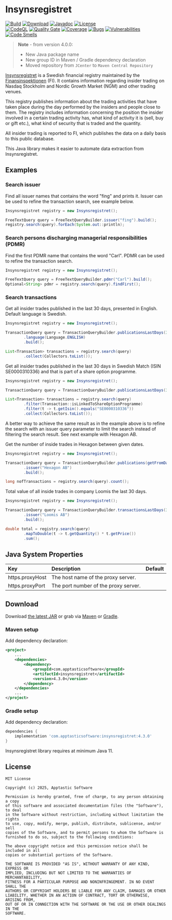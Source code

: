 Insynsregistret
===============

[![Build](https://github.com/w3stling/insynsregistret/actions/workflows/build.yml/badge.svg)](https://github.com/w3stling/insynsregistret/actions/workflows/build.yml)
[![Download](https://img.shields.io/badge/download-4.3.0-brightgreen.svg)](https://central.sonatype.com/artifact/com.apptasticsoftware/insynsregistret/4.3.0/overview)
[![Javadoc](https://img.shields.io/badge/javadoc-4.3.0-blue.svg)](https://w3stling.github.io/insynsregistret/javadoc/4.3.0)
[![License](http://img.shields.io/:license-MIT-blue.svg?style=flat-round)](http://apptastic-software.mit-license.org)   
[![CodeQL](https://github.com/w3stling/insynsregistret/actions/workflows/codeql-analysis.yml/badge.svg)](https://github.com/w3stling/insynsregistret/actions/workflows/codeql-analysis.yml)
[![Quality Gate](https://sonarcloud.io/api/project_badges/measure?project=w3stling_insynsregistret&metric=alert_status)](https://sonarcloud.io/summary/new_code?id=w3stling_insynsregistret)
[![Coverage](https://sonarcloud.io/api/project_badges/measure?project=w3stling_insynsregistret&metric=coverage)](https://sonarcloud.io/summary/new_code?id=w3stling_insynsregistret)
[![Bugs](https://sonarcloud.io/api/project_badges/measure?project=w3stling_insynsregistret&metric=bugs)](https://sonarcloud.io/summary/new_code?id=w3stling_insynsregistret)
[![Vulnerabilities](https://sonarcloud.io/api/project_badges/measure?project=w3stling_insynsregistret&metric=vulnerabilities)](https://sonarcloud.io/summary/new_code?id=w3stling_insynsregistret)
[![Code Smells](https://sonarcloud.io/api/project_badges/measure?project=w3stling_insynsregistret&metric=code_smells)](https://sonarcloud.io/summary/new_code?id=w3stling_insynsregistret)

> **Note** - from version 4.0.0:
> * New Java package name
> * New group ID in Maven / Gradle dependency declaration
> * Moved repository from `JCenter` to `Maven Central Repository`

[Insynsregistret][1] is a Swedish financial registry maintained by
the [Finansinspektionen][2] (FI). It contains information regarding insider trading on
Nasdaq Stockholm and Nordic Growth Market (NGM) and other trading venues.

This registry publishes information about the trading activities that have taken place during the day performed by
the insiders and people close to them. The registry includes information concerning
the position the insider involved in a certain trading activity has, what kind of activity it is (sell, buy or
gift etc.), what kind of security that is traded and the quantity.

All insider trading is reported to FI, which publishes the data on a daily basis to this public database.

This Java library makes it easier to automate data extraction from Insynsregistret.

Examples
--------
### Search issuer
Find all issuer names that contains the word "fing" and prints it.
Issuer can be used to refine the transaction search, see example below.
```java
Insynsregistret registry = new Insynsregistret();

FreeTextQuery query = FreeTextQueryBuilder.issuer("fing").build();
registry.search(query).forEach(System.out::println);
```

### Search persons discharging managerial responsibilities (PDMR)
Find the first PDMR name that contains the word "Carl".
PDMR can be used to refine the transaction search.
```java
Insynsregistret registry = new Insynsregistret();

FreeTextQuery query = FreeTextQueryBuilder.pdmr("Carl").build();
Optional<String> pdmr = registry.search(query).findFirst();
```

### Search transactions
Get all insider trades published in the last 30 days, presented in English. Default language is Swedish.

```java
Insynsregistret registry = new Insynsregistret();

TransactionQuery query = TransactionQueryBuilder.publicationsLastDays(30)
        .language(Language.ENGLISH)
        .build();

List<Transaction> transactions = registry.search(query)
        .collect(Collectors.toList());
```

Get all insider trades published in the last 30 days in Swedish Match (ISIN SE0000310336)
and that is part of a share option programme.

```java
Insynsregistret registry = new Insynsregistret();

TransactionQuery query = TransactionQueryBuilder.publicationsLastDays(30).build();

List<Transaction> transactions = registry.search(query)
        .filter(Transaction::isLinkedToShareOptionProgramme)
        .filter(t -> t.getIsin().equals("SE0000310336"))
        .collect(Collectors.toList());
```

A better way to achieve the same result as in the example above is to refine the search
with an issuer query parameter to limit the search instead of filtering the search result.
See next example with Hexagon AB.

Get the number of inside trades in Hexagon between given dates.

```java
Insynsregistret registry = new Insynsregistret();

TransactionQuery query = TransactionQueryBuilder.publications(getFromDate(), getToDate())
        .issuer("Hexagon AB")
        .build();

long nofTransactions = registry.search(query).count();
```

Total value of all inside trades in company Loomis the last 30 days.

```java
Insynsregistret registry = new Insynsregistret();

TransactionQuery query = TransactionQueryBuilder.transactionsLastDays(30)
        .issuer("Loomis AB")
        .build();

double total = registry.search(query)
        .mapToDouble(t -> t.getQuantity() * t.getPrice())
        .sum();
```

Java System Properties
----------------------
| Key | Description | Default |
| :--- | :--- | :--- |
| https.proxyHost | The host name of the proxy server. |   |
| https.proxyPort | The port number of the proxy server. |   |

Download
--------

Download [the latest JAR][3] or grab via [Maven][4] or [Gradle][5].

### Maven setup
Add dependency declaration:
```xml
<project>
    ...
    <dependencies>
        <dependency>
            <groupId>com.apptasticsoftware</groupId>
            <artifactId>insynsregistret</artifactId>
            <version>4.3.0</version>
        </dependency>
    </dependencies>
    ...
</project>
```

### Gradle setup
Add dependency declaration:
```groovy
dependencies {
    implementation 'com.apptasticsoftware:insynsregistret:4.3.0'
}
```

Insynsregistret library requires at minimum Java 11.

License
-------

    MIT License
    
    Copyright (c) 2025, Apptastic Software
    
    Permission is hereby granted, free of charge, to any person obtaining a copy
    of this software and associated documentation files (the "Software"), to deal
    in the Software without restriction, including without limitation the rights
    to use, copy, modify, merge, publish, distribute, sublicense, and/or sell
    copies of the Software, and to permit persons to whom the Software is
    furnished to do so, subject to the following conditions:
    
    The above copyright notice and this permission notice shall be included in all
    copies or substantial portions of the Software.
    
    THE SOFTWARE IS PROVIDED "AS IS", WITHOUT WARRANTY OF ANY KIND, EXPRESS OR
    IMPLIED, INCLUDING BUT NOT LIMITED TO THE WARRANTIES OF MERCHANTABILITY,
    FITNESS FOR A PARTICULAR PURPOSE AND NONINFRINGEMENT. IN NO EVENT SHALL THE
    AUTHORS OR COPYRIGHT HOLDERS BE LIABLE FOR ANY CLAIM, DAMAGES OR OTHER
    LIABILITY, WHETHER IN AN ACTION OF CONTRACT, TORT OR OTHERWISE, ARISING FROM,
    OUT OF OR IN CONNECTION WITH THE SOFTWARE OR THE USE OR OTHER DEALINGS IN THE
    SOFTWARE.


[1]: https://www.fi.se/en/our-registers/pdmr-transactions
[2]: https://www.fi.se/en
[3]: https://central.sonatype.com/artifact/com.apptasticsoftware/insynsregistret/4.3.0/overview
[4]: https://maven.apache.org
[5]: https://gradle.org